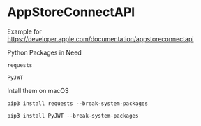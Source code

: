 # AppStoreConnectAPI
Example for https://developer.apple.com/documentation/appstoreconnectapi



Python Packages in Need

`requests`

`PyJWT`



Intall them on macOS

```shell
pip3 install requests --break-system-packages
```

```shell
pip3 install PyJWT --break-system-packages
```
